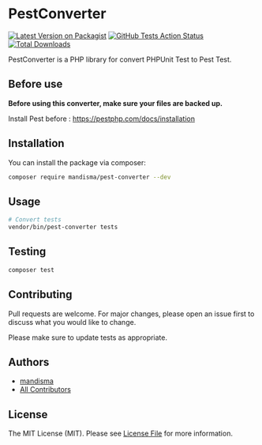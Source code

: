 # PestConverter

[![Latest Version on Packagist](https://img.shields.io/packagist/v/mandisma/pest-converter.svg?style=flat-square)](https://packagist.org/packages/mandisma/pest-converter)
[![GitHub Tests Action Status](https://img.shields.io/github/workflow/status/mandisma/pest-converter/PHP%20Composer?label=tests)](https://github.com/mandisma/pest-converter/actions?query=workflow%3A"PHP+Composer"+branch%3Amain)
[![Total Downloads](https://img.shields.io/packagist/dt/mandisma/pest-converter.svg?style=flat-square)](https://packagist.org/packages/mandisma/pest-converter)


PestConverter is a PHP library for convert PHPUnit Test to Pest Test.

## Before use

**Before using this converter, make sure your files are backed up.**

Install Pest before : <https://pestphp.com/docs/installation>

## Installation

You can install the package via composer:

```bash
composer require mandisma/pest-converter --dev
```

## Usage

```bash
# Convert tests
vendor/bin/pest-converter tests
```

## Testing

```bash
composer test
```

## Contributing

Pull requests are welcome. For major changes, please open an issue first to discuss what you would like to change.

Please make sure to update tests as appropriate.

## Authors

- [mandisma](https://github.com/mandisma)
- [All Contributors](../../contributors)

## License

The MIT License (MIT). Please see [License File](LICENSE.md) for more information.
